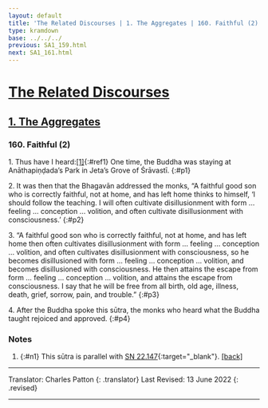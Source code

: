 ```yaml
---
layout: default
title: 'The Related Discourses | 1. The Aggregates | 160. Faithful (2)'
type: kramdown
base: ../../../
previous: SA1_159.html
next: SA1_161.html
---
```


# [The Related Discourses](../index.html)
## [1. The Aggregates](index.html)
### 160. Faithful (2)

1\. Thus have I heard:[\[1\]](#n1){:#ref1} One time, the Buddha was staying at Anāthapiṇḍada’s Park in Jeta’s Grove of Śrāvastī.
{:#p1}

2\.  It was then that the Bhagavān addressed the monks, “A faithful good son who is correctly faithful, not at home, and has left home thinks to himself, ‘I should follow the teaching. I will often cultivate disillusionment with form … feeling … conception … volition, and often cultivate disillusionment with consciousness.’
{:#p2}

3\. “A faithful good son who is correctly faithful, not at home, and has left home then often cultivates disillusionment with form … feeling … conception … volition, and often cultivates disillusionment with consciousness, so he becomes disillusioned with form … feeling … conception … volition, and becomes disillusioned with consciousness. He then attains the escape from form … feeling … conception … volition, and attains the escape from consciousness. I say that he will be free from all birth, old age, illness, death, grief, sorrow, pain, and trouble.”
{:#p3}

4\. After the Buddha spoke this sūtra, the monks who heard what the Buddha taught rejoiced and approved.
{:#p4}

### Notes

1. {:#n1} This sūtra is parallel with [SN 22.147](https://suttacentral.net/sn22.147){:target="_blank"}. [\[back\]](#ref1)

---

Translator: Charles Patton
{: .translator}
Last Revised: 13 June 2022
{: .revised}

---